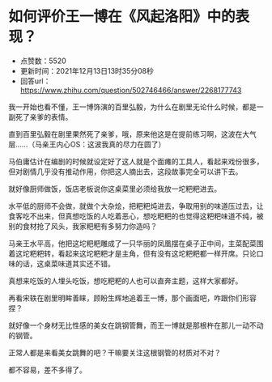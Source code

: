 # 如何评价王一博在《风起洛阳》中的表现？
- 点赞数：5520
- 更新时间：2021年12月13日13时35分08秒
- 回答url：https://www.zhihu.com/question/502746466/answer/2268177743
<body>
 <p data-pid="kU7X_uPj">我一开始也看不懂，王一博饰演的百里弘毅，为什么在剧里无论什么时候，都是一副死了亲爹的表情。</p>
 <p data-pid="341mBTZS">直到百里弘毅在剧里果然死了亲爹，哦，原来他这是在提前练习啊，这波在大气层……（马亲王内心OS：这波我真的尽力在圆了）</p>
 <p data-pid="Wq6aBVdt">马伯庸估计在编剧的时候就设定好了这人就是个面瘫的工具人，看起来戏份很多，但对剧情几乎没有推动作用，你把这人摘出去，这段故事完全可以讲下去。</p>
 <p data-pid="4HRqAG7E">就好像厨师做饭，饭店老板说你这桌菜里必须给我放一坨粑粑进去。</p>
 <p data-pid="JRQG-5GP">水平低的厨师不会做，就做个大杂烩，把粑粑炖进去，争取用别的味道压过去，让食客吃不出来，但真想吃饭的人吃着恶心，想吃粑粑的也觉得这粑粑味道不纯，被别的食材抢了风头，我家粑粑有多努力你造吗？</p>
 <p data-pid="JLm6IjkM">马亲王水平高，他把这坨粑粑雕成了一只华丽的凤凰摆在桌子正中间，主菜配菜围着这坨粑粑转，看起来这坨粑粑才是主角，但有没有这坨粑粑都一样开席。只论口味的话，这桌菜味道其实还不错。</p>
 <p data-pid="lia72sGQ">真想来吃饭的人埋头吃饭，想吃粑粑的人也可以直奔主题，这样大家都好。</p>
 <p data-pid="sJKH7sm5">再看宋轶在剧里明眸善睐，顾盼生辉地追着王一博，那个画面吧，咋跟你们形容捏？</p>
 <p data-pid="9IbDC2id">就好像一个身材无比性感的美女在跳钢管舞，而王一博就是那根杵在那儿一动不动的钢管。</p>
 <p data-pid="7C0snTQK">正常人都是来看美女跳舞的吧？干嘛要关注这根钢管的材质对不对？</p>
 <p data-pid="0VulH-RB">都不容易，差不多得了。</p>
</body>